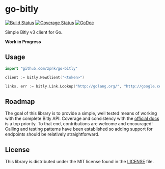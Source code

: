 # go-bitly

[![Build Status](https://travis-ci.org/zpnk/go-bitly.svg?branch=master)](https://travis-ci.org/zpnk/go-bitly)
[![Coverage Status](https://coveralls.io/repos/github/zpnk/go-bitly/badge.svg?branch=master)](https://coveralls.io/github/zpnk/go-bitly?branch=master)
[![GoDoc](https://godoc.org/github.com/zpnk/go-bitly/bitly?status.svg)](https://godoc.org/github.com/zpnk/go-bitly/bitly)

Simple Bitly v3 client for Go.

**Work in Progress**

## Usage

```go
import "github.com/zpnk/go-bitly"

client := bitly.NewClient("<token>")

links, err := bitly.Link.Lookup("http://golang.org/", "http://google.com/")
```

## Roadmap

The goal of this library is to provide a simple, well tested means of working
with the complete Bitly API. Coverage and consistency with the [official docs](https://dev.bitly.com/api.html)
is a top priority. To that end, contributions are welcome and encouraged!
Calling and testing patterns have been established so adding support for endpoints
should be relatively straightforward.

## License

This library is distributed under the MIT license found in the [LICENSE](./LICENSE)
file.

